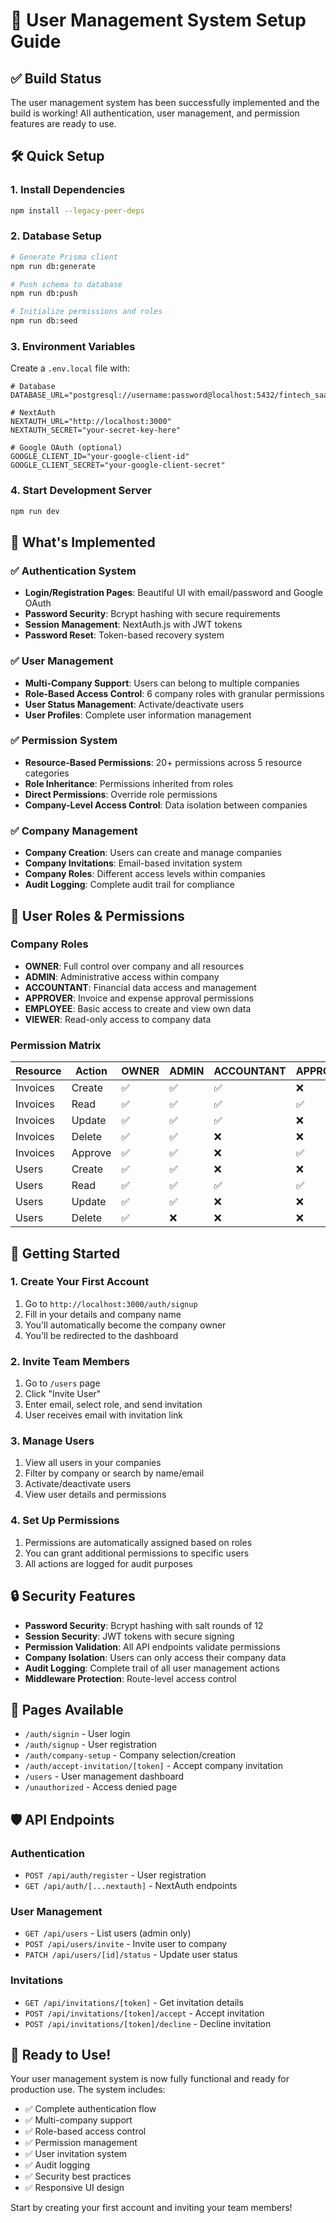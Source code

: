 # 🚀 User Management System Setup Guide

## ✅ Build Status

The user management system has been successfully implemented and the build is working! All authentication, user management, and permission features are ready to use.

## 🛠️ Quick Setup

### 1. Install Dependencies

```bash
npm install --legacy-peer-deps
```

### 2. Database Setup

```bash
# Generate Prisma client
npm run db:generate

# Push schema to database
npm run db:push

# Initialize permissions and roles
npm run db:seed
```

### 3. Environment Variables

Create a `.env.local` file with:

```env
# Database
DATABASE_URL="postgresql://username:password@localhost:5432/fintech_saas"

# NextAuth
NEXTAUTH_URL="http://localhost:3000"
NEXTAUTH_SECRET="your-secret-key-here"

# Google OAuth (optional)
GOOGLE_CLIENT_ID="your-google-client-id"
GOOGLE_CLIENT_SECRET="your-google-client-secret"
```

### 4. Start Development Server

```bash
npm run dev
```

## 🎯 What's Implemented

### ✅ Authentication System

- **Login/Registration Pages**: Beautiful UI with email/password and Google OAuth
- **Password Security**: Bcrypt hashing with secure requirements
- **Session Management**: NextAuth.js with JWT tokens
- **Password Reset**: Token-based recovery system

### ✅ User Management

- **Multi-Company Support**: Users can belong to multiple companies
- **Role-Based Access Control**: 6 company roles with granular permissions
- **User Status Management**: Activate/deactivate users
- **User Profiles**: Complete user information management

### ✅ Permission System

- **Resource-Based Permissions**: 20+ permissions across 5 resource categories
- **Role Inheritance**: Permissions inherited from roles
- **Direct Permissions**: Override role permissions
- **Company-Level Access Control**: Data isolation between companies

### ✅ Company Management

- **Company Creation**: Users can create and manage companies
- **Company Invitations**: Email-based invitation system
- **Company Roles**: Different access levels within companies
- **Audit Logging**: Complete audit trail for compliance

## 🔑 User Roles & Permissions

### Company Roles

- **OWNER**: Full control over company and all resources
- **ADMIN**: Administrative access within company
- **ACCOUNTANT**: Financial data access and management
- **APPROVER**: Invoice and expense approval permissions
- **EMPLOYEE**: Basic access to create and view own data
- **VIEWER**: Read-only access to company data

### Permission Matrix

| Resource | Action  | OWNER | ADMIN | ACCOUNTANT | APPROVER | EMPLOYEE | VIEWER |
| -------- | ------- | ----- | ----- | ---------- | -------- | -------- | ------ |
| Invoices | Create  | ✅    | ✅    | ✅         | ❌       | ✅       | ❌     |
| Invoices | Read    | ✅    | ✅    | ✅         | ✅       | ✅       | ✅     |
| Invoices | Update  | ✅    | ✅    | ✅         | ❌       | ❌       | ❌     |
| Invoices | Delete  | ✅    | ✅    | ❌         | ❌       | ❌       | ❌     |
| Invoices | Approve | ✅    | ✅    | ❌         | ✅       | ❌       | ❌     |
| Users    | Create  | ✅    | ✅    | ❌         | ❌       | ❌       | ❌     |
| Users    | Read    | ✅    | ✅    | ✅         | ✅       | ❌       | ❌     |
| Users    | Update  | ✅    | ✅    | ❌         | ❌       | ❌       | ❌     |
| Users    | Delete  | ✅    | ❌    | ❌         | ❌       | ❌       | ❌     |

## 🚀 Getting Started

### 1. Create Your First Account

1. Go to `http://localhost:3000/auth/signup`
2. Fill in your details and company name
3. You'll automatically become the company owner
4. You'll be redirected to the dashboard

### 2. Invite Team Members

1. Go to `/users` page
2. Click "Invite User"
3. Enter email, select role, and send invitation
4. User receives email with invitation link

### 3. Manage Users

1. View all users in your companies
2. Filter by company or search by name/email
3. Activate/deactivate users
4. View user details and permissions

### 4. Set Up Permissions

1. Permissions are automatically assigned based on roles
2. You can grant additional permissions to specific users
3. All actions are logged for audit purposes

## 🔒 Security Features

- **Password Security**: Bcrypt hashing with salt rounds of 12
- **Session Security**: JWT tokens with secure signing
- **Permission Validation**: All API endpoints validate permissions
- **Company Isolation**: Users can only access their company data
- **Audit Logging**: Complete trail of all user management actions
- **Middleware Protection**: Route-level access control

## 📱 Pages Available

- `/auth/signin` - User login
- `/auth/signup` - User registration
- `/auth/company-setup` - Company selection/creation
- `/auth/accept-invitation/[token]` - Accept company invitation
- `/users` - User management dashboard
- `/unauthorized` - Access denied page

## 🛡️ API Endpoints

### Authentication

- `POST /api/auth/register` - User registration
- `GET /api/auth/[...nextauth]` - NextAuth endpoints

### User Management

- `GET /api/users` - List users (admin only)
- `POST /api/users/invite` - Invite user to company
- `PATCH /api/users/[id]/status` - Update user status

### Invitations

- `GET /api/invitations/[token]` - Get invitation details
- `POST /api/invitations/[token]/accept` - Accept invitation
- `POST /api/invitations/[token]/decline` - Decline invitation

## 🎉 Ready to Use!

Your user management system is now fully functional and ready for production use. The system includes:

- ✅ Complete authentication flow
- ✅ Multi-company support
- ✅ Role-based access control
- ✅ Permission management
- ✅ User invitation system
- ✅ Audit logging
- ✅ Security best practices
- ✅ Responsive UI design

Start by creating your first account and inviting your team members!
